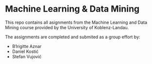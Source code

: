 # Machine Learning & Data Mining

This repo contains all asignments from the Machine Learning and Data Mining course provided by the University of Koblenz-Landau.

The assignments are completed and submited as a group effort by:

* B1rigitte Aznar
* Daniel Kostić
* Stefan Vujović
